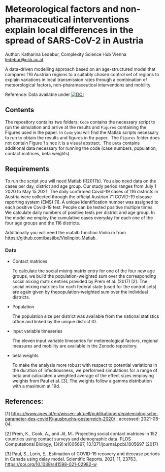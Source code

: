 # Meteorological factors and non-pharmaceutical interventions explain local differences in the spread of SARS-CoV-2 in Austria

Author: Katharina Ledebur, Complexity Science Hub Vienna [ledebur@csh.ac.at](ledebur@csh.ac.at)


A data-driven modelling approach based on an age-structured model that compares 116 Austrian regions to a suitably chosen control set of regions to explain variations in local transmission rates through a combination of meteorological factors, non-pharamaceutical interventions and mobility. 

Reference: Data available under [![DOI](https://zenodo.org/badge/DOI/10.5281/zenodo.6120655.svg)](https://doi.org/10.5281/zenodo.6120655)

## Contents
The repository contains two folders: ```Code``` contains the necessary script to run the simulation and arrive at the results and ```Figures``` containing the Figures used in the paper.
In ```Code``` you will find the Matlab scripts necessary to run to obtain the results and figures in thr paper. 
​
The ```Figures``` folder does not contain Figure 1 since it is a visual abstract.
​
The ```Data``` contains additional data necessary for running the code (case numbers, population, contact matrices, beta weights).
## Requirements
To run the script you will need Matlab (R2017b).
You also need data on the cases per day, district and age group. Our study period ranges from July 1 2020 to May 15 2021. The daily confirmed Covid-19 cases of 116 districts in Austria were collected through the official Austrian 71 COVID-19 disease reporting system (EMS) [1]. A unique identification number was assigned to each positive Covid-19 test. People can be tested positive multiple times. We calculate daily numbers of positive tests per district and age group. In the model we employ the cumulative cases everyday for each one of the four age groups and the 116 districts. 

Additionally you will need the matalb function Violin.m from https://github.com/bastibe/Violinplot-Matlab.

### Data
  
- Contact matrices

  To calculate the social mixing matrix entry for one of the four new age groups, we build the population-weighted sum over the corresponding social mixing matrix entries provided by Prem et al. (2017) [2]. The social mixing matrices for each federal state (used for the control sets) are again given by thepopulation-weighted sum over the individual districts.  
- Population

  The population size per district was available from the national statistics office and linked by the unique district ID.
- Input variable timeseries

  The eleven input variable timeseries for metereological factors, regional measures and mobility are available in the Zenodo repository.
- beta weights

  To make the analysis more robust with respect to potential variations in the duration of infectiousness, we performed simulations for a range of beta and calculated a weighted average of the effect sizes employing weights from Paul et al. [3]. The weights follow a gamma distribution with a maximum at 19d.

## References:
[1] https://www.ages.at/en/wissen-aktuell/publikationen/epidemiologische-parameter-des-covid19-ausbruchs-oesterreich-2020/ , accessed: 2021-08-04.

[2] Prem, K., Cook, A., and Jit, M.. Projecting social contact matrices in 152 countries using contact surveys and demographic data. PLOS Computational Biology, 13(9):e1005697, 10.1371/journal.pcbi.1005697 (2017)

[3] Paul, S., Lorin, E., Estimation of COVID-19 recovery and decease periods in Canada using delay model. Scientific Reports. 2021, 11, 23763, https://doi.org/10.1038/s41598-021-02982-w

